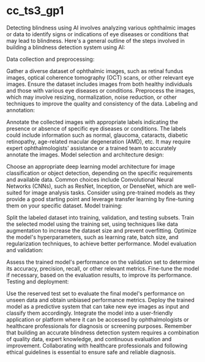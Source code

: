 # cc_ts3_gp1
Detecting blindness using AI involves analyzing various ophthalmic images or data to identify signs or indications of eye diseases or conditions that may lead to blindness. Here's a general outline of the steps involved in building a blindness detection system using AI:

Data collection and preprocessing:

Gather a diverse dataset of ophthalmic images, such as retinal fundus images, optical coherence tomography (OCT) scans, or other relevant eye images.
Ensure the dataset includes images from both healthy individuals and those with various eye diseases or conditions.
Preprocess the images, which may involve resizing, normalization, noise reduction, or other techniques to improve the quality and consistency of the data.
Labeling and annotation:

Annotate the collected images with appropriate labels indicating the presence or absence of specific eye diseases or conditions.
The labels could include information such as normal, glaucoma, cataracts, diabetic retinopathy, age-related macular degeneration (AMD), etc.
It may require expert ophthalmologists' assistance or a trained team to accurately annotate the images.
Model selection and architecture design:

Choose an appropriate deep learning model architecture for image classification or object detection, depending on the specific requirements and available data.
Common choices include Convolutional Neural Networks (CNNs), such as ResNet, Inception, or DenseNet, which are well-suited for image analysis tasks.
Consider using pre-trained models as they provide a good starting point and leverage transfer learning by fine-tuning them on your specific dataset.
Model training:

Split the labeled dataset into training, validation, and testing subsets.
Train the selected model using the training set, using techniques like data augmentation to increase the dataset size and prevent overfitting.
Optimize the model's hyperparameters, such as learning rate, batch size, and regularization techniques, to achieve better performance.
Model evaluation and validation:

Assess the trained model's performance on the validation set to determine its accuracy, precision, recall, or other relevant metrics.
Fine-tune the model if necessary, based on the evaluation results, to improve its performance.
Testing and deployment:

Use the reserved test set to evaluate the final model's performance on unseen data and obtain unbiased performance metrics.
Deploy the trained model as a predictive system that can take new eye images as input and classify them accordingly.
Integrate the model into a user-friendly application or platform where it can be accessed by ophthalmologists or healthcare professionals for diagnosis or screening purposes.
Remember that building an accurate blindness detection system requires a combination of quality data, expert knowledge, and continuous evaluation and improvement. Collaborating with healthcare professionals and following ethical guidelines is essential to ensure safe and reliable diagnosis.
